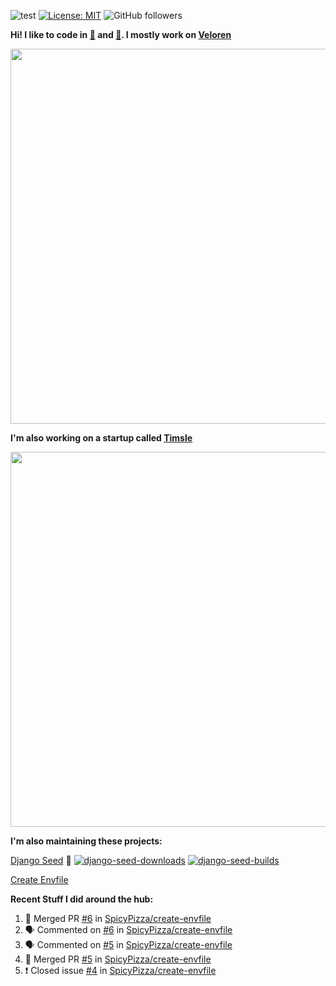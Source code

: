 ![test](https://hits.seeyoufarm.com/api/count/incr/badge.svg?url=https://github.com/AngelOnFira)
[![License: MIT](https://img.shields.io/badge/License-MIT-yellow.svg)](https://opensource.org/licenses/MIT)
![GitHub followers](https://img.shields.io/github/followers/angelonfira?style=social)

**Hi! I like to code in [:crab:](https://www.rust-lang.org/) and [:snake:](https://www.python.org/). I mostly work on [Veloren](https://veloren.net)**

<p align="center">
  <img width="600" src="https://media.discordapp.net/attachments/444005079410802699/730566298073038949/rsz_5f0656b6aa176.png">
</p>

**I'm also working on a startup called [Timsle](https://timsle.com)**

<p align="center">
  <img width="600" src="https://media.discordapp.net/attachments/444005079410802699/730566842674053130/rsz_5f0657242abb4.png">
</p>

**I'm also maintaining these projects:**

[Django Seed](https://github.com/Brobin/django-seed)
:seedling:
[![django-seed-downloads](https://pepy.tech/badge/django-seed)](https://pepy.tech/project/django-seed)
[![django-seed-builds](https://github.com/Brobin/django-seed/workflows/Test/badge.svg)](https://github.com/Brobin/django-seed)

[Create Envfile](https://github.com/SpicyPizza/create-envfile)

**Recent Stuff I did around the hub:**

<!--START_SECTION:activity-->
1. 🎉 Merged PR [#6](https://github.com/SpicyPizza/create-envfile/pull/6) in [SpicyPizza/create-envfile](https://github.com/SpicyPizza/create-envfile)
2. 🗣 Commented on [#6](https://github.com/SpicyPizza/create-envfile/issues/6) in [SpicyPizza/create-envfile](https://github.com/SpicyPizza/create-envfile)
3. 🗣 Commented on [#5](https://github.com/SpicyPizza/create-envfile/issues/5) in [SpicyPizza/create-envfile](https://github.com/SpicyPizza/create-envfile)
4. 🎉 Merged PR [#5](https://github.com/SpicyPizza/create-envfile/pull/5) in [SpicyPizza/create-envfile](https://github.com/SpicyPizza/create-envfile)
5. ❗️ Closed issue [#4](https://github.com/SpicyPizza/create-envfile/issues/4) in [SpicyPizza/create-envfile](https://github.com/SpicyPizza/create-envfile)
<!--END_SECTION:activity-->
